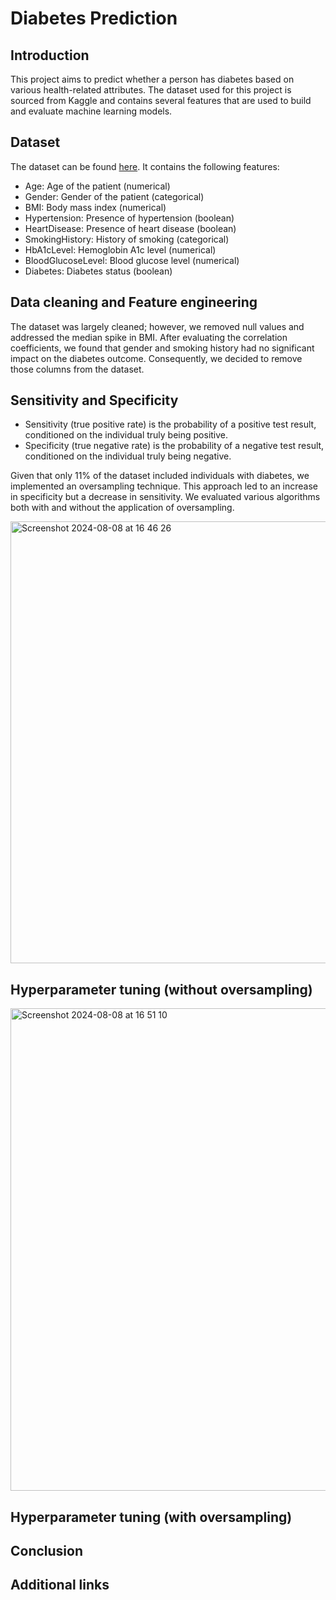 # Diabetes Prediction

## Introduction
This project aims to predict whether a person has diabetes based on various health-related attributes. The dataset used for this project is sourced from Kaggle and contains several features that are used to build and evaluate machine learning models.

## Dataset
The dataset can be found [here](https://www.kaggle.com/datasets/iammustafatz/diabetes-prediction-dataset/data). It contains the following features:

* Age: Age of the patient (numerical)
* Gender: Gender of the patient (categorical)
* BMI: Body mass index (numerical)
* Hypertension: Presence of hypertension (boolean)
* HeartDisease: Presence of heart disease (boolean)
* SmokingHistory: History of smoking (categorical)
* HbA1cLevel: Hemoglobin A1c level (numerical)
* BloodGlucoseLevel: Blood glucose level (numerical)
* Diabetes: Diabetes status (boolean)

## Data cleaning and Feature engineering
The dataset was largely cleaned; however, we removed null values and addressed the median spike in BMI. After evaluating the correlation coefficients, we found that gender and smoking history had no significant impact on the diabetes outcome. Consequently, we decided to remove those columns from the dataset.

## Sensitivity and Specificity
* Sensitivity (true positive rate) is the probability of a positive test result, conditioned on the individual truly being positive.<br>
* Specificity (true negative rate) is the probability of a negative test result, conditioned on the individual truly being negative.

Given that only 11% of the dataset included individuals with diabetes, we implemented an oversampling technique. This approach led to an increase in specificity but a decrease in sensitivity. We evaluated various algorithms both with and without the application of oversampling.


<img width="707" alt="Screenshot 2024-08-08 at 16 46 26" src="https://github.com/user-attachments/assets/c4c08f38-2bbe-45c4-aa67-89173cac99fd">


##  Hyperparameter tuning (without oversampling)

<img width="772" alt="Screenshot 2024-08-08 at 16 51 10" src="https://github.com/user-attachments/assets/8381f554-880c-4a05-b889-1571f971d628">

##  Hyperparameter tuning (with oversampling)




## Conclusion


## Additional links




